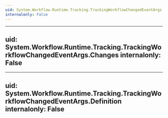 ```yaml
---
uid: System.Workflow.Runtime.Tracking.TrackingWorkflowChangedEventArgs
internalonly: False
---
```


---
uid: System.Workflow.Runtime.Tracking.TrackingWorkflowChangedEventArgs.Changes
internalonly: False
---

---
uid: System.Workflow.Runtime.Tracking.TrackingWorkflowChangedEventArgs.Definition
internalonly: False
---
